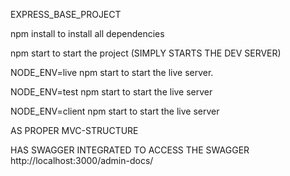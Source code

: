  EXPRESS_BASE_PROJECT

 npm install to install all dependencies

 npm start to start the project  (SIMPLY STARTS THE DEV SERVER)

 NODE_ENV=live npm start  to start the live server.

 NODE_ENV=test npm start  to start the live server

 NODE_ENV=client npm start  to start the live server

 AS PROPER MVC-STRUCTURE


 HAS SWAGGER INTEGRATED TO ACCESS THE SWAGGER   http://localhost:3000/admin-docs/




